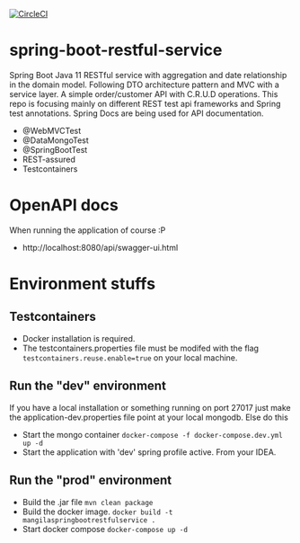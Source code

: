 [![CircleCI](https://circleci.com/gh/mangila/spring-boot-restful-service/tree/master.svg?style=svg)](https://circleci.com/gh/mangila/spring-boot-restful-service/tree/master)

# spring-boot-restful-service
Spring Boot Java 11 RESTful service with aggregation and date relationship in the domain model. Following DTO architecture pattern and MVC with a service layer. A simple order/customer API with C.R.U.D operations.
This repo is focusing mainly on different REST test api frameworks and Spring test annotations. Spring Docs are being used for API documentation.
* @WebMVCTest
* @DataMongoTest
* @SpringBootTest
* REST-assured
* Testcontainers

# OpenAPI docs
When running the application of course :P
* http://localhost:8080/api/swagger-ui.html

# Environment stuffs
## Testcontainers
* Docker installation is required.
* The testcontainers.properties file must be modifed with the flag ``testcontainers.reuse.enable=true`` on your local machine.
## Run the "dev" environment
If you have a local installation or something running on port 27017 just make the application-dev.properties file point at your local mongodb. Else do this
* Start the mongo container ``docker-compose -f docker-compose.dev.yml up -d``
* Start the application with 'dev' spring profile active. From your IDEA.

## Run the "prod" environment
* Build the .jar file ``mvn clean package``
* Build the docker image. ``docker build -t mangilaspringbootrestfulservice .``
* Start docker compose ``docker-compose up -d``